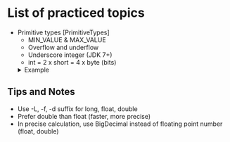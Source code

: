 # List of practiced topics
- Primitive types [PrimitiveTypes]
  - MIN_VALUE & MAX_VALUE 
  - Overflow and underflow 
  - Underscore integer (JDK 7+) 
  - int = 2 x short = 4 x byte (bits)
  <details><summary>Example</summary>
   <ul><li>This dropdown contains</li>
   <li>a list!</li></ul>
   </details>

## Tips and Notes
- Use -L, -f, -d suffix for long, float, double
- Prefer double than float (faster, more precise)
- In precise calculation, use BigDecimal instead of floating point number (float, double)